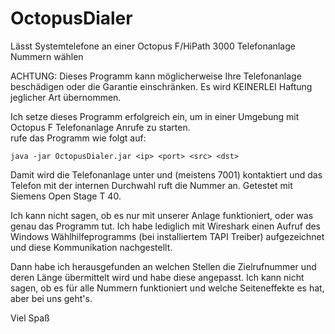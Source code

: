 # OctopusDialer
Lässt Systemtelefone an einer Octopus F/HiPath 3000 Telefonanlage Nummern wählen

ACHTUNG: Dieses Programm kann möglicherweise Ihre Telefonanlage beschädigen oder die Garantie einschränken. Es wird KEINERLEI Haftung jeglicher Art übernommen.

Ich setze dieses Programm erfolgreich ein, um in einer Umgebung mit Octopus F Telefonanlage Anrufe zu starten.  
rufe das Programm wie folgt auf:

```
java -jar OctopusDialer.jar <ip> <port> <src> <dst>
```

Damit wird die Telefonanlage unter <ip> und <port> (meistens 7001) kontaktiert und das Telefon mit der internen Durchwahl <src> ruft die Nummer <dst> an. Getestet
mit Siemens Open Stage T 40.

Ich kann nicht sagen, ob es nur mit unserer Anlage funktioniert, oder was genau das Programm tut. Ich habe lediglich mit Wireshark
einen Aufruf des Windows Wählhilfeprogramms (bei installiertem TAPI Treiber) aufgezeichnet und diese Kommunikation
nachgestellt.

Dann habe ich herausgefunden an welchen Stellen die Zielrufnummer und deren Länge übermittelt wird und habe diese angepasst.
Ich kann nicht sagen, ob es für alle Nummern funktioniert und welche Seiteneffekte es hat, aber bei uns geht's.

Viel Spaß
